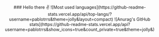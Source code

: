 <p align="center">
### Hello there ✌
![Most used languages](https://github-readme-stats.vercel.app/api/top-langs/?username=pablotrrs&theme=jolly&layout=compact)
![Anurag's GitHub stats](https://github-readme-stats.vercel.app/api?username=pablotrrs&show_icons=true&count_private=true&theme=jolly&)
</p>

<!--
**pablotrrs/pablotrrs** is a ✨ _special_ ✨ repository because its `README.md` (this file) appears on your GitHub profile.

Here are some ideas to get you started:

- 🔭 I’m currently working on ...
- 🌱 I’m currently learning ...
- 👯 I’m looking to collaborate on ...
- 🤔 I’m looking for help with ...
- 💬 Ask me about ...
- 📫 How to reach me: ...
- 😄 Pronouns: ...
- ⚡ Fun fact: ...
-->
